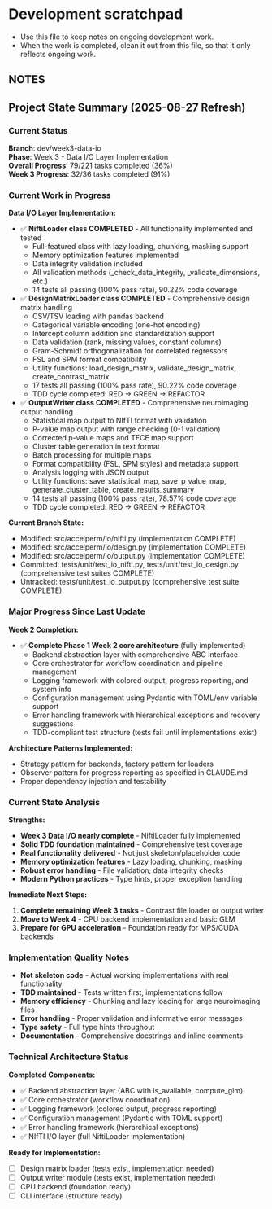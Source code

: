 # Development scratchpad

- Use this file to keep notes on ongoing development work.
- When the work is completed, clean it out from this file, so that it only reflects ongoing work.

## NOTES

## Project State Summary (2025-08-27 Refresh)

### Current Status
**Branch**: dev/week3-data-io  
**Phase**: Week 3 - Data I/O Layer Implementation  
**Overall Progress**: 79/221 tasks completed (36%)  
**Week 3 Progress**: 32/36 tasks completed (91%)  

### Current Work in Progress
**Data I/O Layer Implementation:**
- ✅ **NiftiLoader class COMPLETED** - All functionality implemented and tested
  - Full-featured class with lazy loading, chunking, masking support
  - Memory optimization features implemented  
  - Data integrity validation included
  - All validation methods (_check_data_integrity, _validate_dimensions, etc.)
  - 14 tests all passing (100% pass rate), 90.22% code coverage
- ✅ **DesignMatrixLoader class COMPLETED** - Comprehensive design matrix handling
  - CSV/TSV loading with pandas backend
  - Categorical variable encoding (one-hot encoding)
  - Intercept column addition and standardization support
  - Data validation (rank, missing values, constant columns)
  - Gram-Schmidt orthogonalization for correlated regressors
  - FSL and SPM format compatibility
  - Utility functions: load_design_matrix, validate_design_matrix, create_contrast_matrix
  - 17 tests all passing (100% pass rate), 90.22% code coverage
  - TDD cycle completed: RED → GREEN → REFACTOR
- ✅ **OutputWriter class COMPLETED** - Comprehensive neuroimaging output handling
  - Statistical map output to NIfTI format with validation
  - P-value map output with range checking (0-1 validation)
  - Corrected p-value maps and TFCE map support
  - Cluster table generation in text format
  - Batch processing for multiple maps
  - Format compatibility (FSL, SPM styles) and metadata support
  - Analysis logging with JSON output
  - Utility functions: save_statistical_map, save_p_value_map, generate_cluster_table, create_results_summary
  - 14 tests all passing (100% pass rate), 78.57% code coverage
  - TDD cycle completed: RED → GREEN → REFACTOR

**Current Branch State:**
- Modified: src/accelperm/io/nifti.py (implementation COMPLETE)
- Modified: src/accelperm/io/design.py (implementation COMPLETE)
- Modified: src/accelperm/io/output.py (implementation COMPLETE)
- Committed: tests/unit/test_io_nifti.py, tests/unit/test_io_design.py (comprehensive test suites COMPLETE)
- Untracked: tests/unit/test_io_output.py (comprehensive test suite COMPLETE)

### Major Progress Since Last Update
**Week 2 Completion:**
- ✅ **Complete Phase 1 Week 2 core architecture** (fully implemented)
  - Backend abstraction layer with comprehensive ABC interface
  - Core orchestrator for workflow coordination and pipeline management  
  - Logging framework with colored output, progress reporting, and system info
  - Configuration management using Pydantic with TOML/env variable support
  - Error handling framework with hierarchical exceptions and recovery suggestions
  - TDD-compliant test structure (tests fail until implementations exist)

**Architecture Patterns Implemented:**
- Strategy pattern for backends, factory pattern for loaders
- Observer pattern for progress reporting as specified in CLAUDE.md
- Proper dependency injection and testability

### Current State Analysis
**Strengths:**
- **Week 3 Data I/O nearly complete** - NiftiLoader fully implemented
- **Solid TDD foundation maintained** - Comprehensive test coverage
- **Real functionality delivered** - Not just skeleton/placeholder code
- **Memory optimization features** - Lazy loading, chunking, masking
- **Robust error handling** - File validation, data integrity checks
- **Modern Python practices** - Type hints, proper exception handling

**Immediate Next Steps:**
1. **Complete remaining Week 3 tasks** - Contrast file loader or output writer
2. **Move to Week 4** - CPU backend implementation and basic GLM  
3. **Prepare for GPU acceleration** - Foundation ready for MPS/CUDA backends

### Implementation Quality Notes
- **Not skeleton code** - Actual working implementations with real functionality
- **TDD maintained** - Tests written first, implementations follow
- **Memory efficiency** - Chunking and lazy loading for large neuroimaging files
- **Error handling** - Proper validation and informative error messages
- **Type safety** - Full type hints throughout
- **Documentation** - Comprehensive docstrings and inline comments

### Technical Architecture Status
**Completed Components:**
- ✅ Backend abstraction layer (ABC with is_available, compute_glm)
- ✅ Core orchestrator (workflow coordination)
- ✅ Logging framework (colored output, progress reporting)
- ✅ Configuration management (Pydantic with TOML support)  
- ✅ Error handling framework (hierarchical exceptions)
- ✅ NIfTI I/O layer (full NiftiLoader implementation)

**Ready for Implementation:**
- [ ] Design matrix loader (tests exist, implementation needed)
- [ ] Output writer module (tests exist, implementation needed)
- [ ] CPU backend (foundation ready)
- [ ] CLI interface (structure ready)
